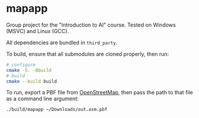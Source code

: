 # mapapp

Group project for the "Introduction to AI" course. Tested on Windows (MSVC) and Linux (GCC).

All dependencies are bundled in `third_party`.

To build, ensure that all submodules are cloned properly, then run:
```sh
# configure
cmake -S. -Bbuild
# build
cmake --build build
```

To run, export a PBF file from [OpenStreetMap](https://www.openstreetmap.org/export), then pass the path to that file as a command line argument:
```sh
./build/mapapp ~/Downloads/out.osm.pbf
```
